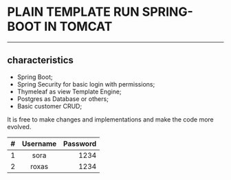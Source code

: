 # PLAIN TEMPLATE RUN SPRING-BOOT IN TOMCAT 
---


characteristics
---

* Spring Boot;
* Spring Security for basic login with permissions;
* Thymeleaf as view Template Engine;
* Postgres as Database or others;
* Basic customer CRUD;


It is free to make changes and implementations and make the code more evolved.

| #   | Username | Password |
| --- |:--------:| --------:|
| 1   | sora    | 1234     |
| 2   | roxas   | 1234     |

